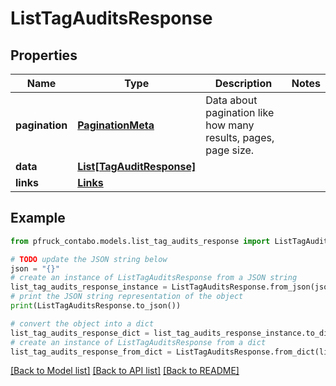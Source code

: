 # ListTagAuditsResponse


## Properties

Name | Type | Description | Notes
------------ | ------------- | ------------- | -------------
**pagination** | [**PaginationMeta**](PaginationMeta.md) | Data about pagination like how many results, pages, page size. | 
**data** | [**List[TagAuditResponse]**](TagAuditResponse.md) |  | 
**links** | [**Links**](Links.md) |  | 

## Example

```python
from pfruck_contabo.models.list_tag_audits_response import ListTagAuditsResponse

# TODO update the JSON string below
json = "{}"
# create an instance of ListTagAuditsResponse from a JSON string
list_tag_audits_response_instance = ListTagAuditsResponse.from_json(json)
# print the JSON string representation of the object
print(ListTagAuditsResponse.to_json())

# convert the object into a dict
list_tag_audits_response_dict = list_tag_audits_response_instance.to_dict()
# create an instance of ListTagAuditsResponse from a dict
list_tag_audits_response_from_dict = ListTagAuditsResponse.from_dict(list_tag_audits_response_dict)
```
[[Back to Model list]](../README.md#documentation-for-models) [[Back to API list]](../README.md#documentation-for-api-endpoints) [[Back to README]](../README.md)


